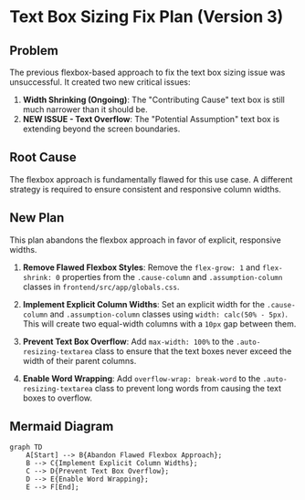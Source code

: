 # Text Box Sizing Fix Plan (Version 3)

## Problem

The previous flexbox-based approach to fix the text box sizing issue was unsuccessful. It created two new critical issues:

1.  **Width Shrinking (Ongoing)**: The "Contributing Cause" text box is still much narrower than it should be.
2.  **NEW ISSUE - Text Overflow**: The "Potential Assumption" text box is extending beyond the screen boundaries.

## Root Cause

The flexbox approach is fundamentally flawed for this use case. A different strategy is required to ensure consistent and responsive column widths.

## New Plan

This plan abandons the flexbox approach in favor of explicit, responsive widths.

1.  **Remove Flawed Flexbox Styles**: Remove the `flex-grow: 1` and `flex-shrink: 0` properties from the `.cause-column` and `.assumption-column` classes in `frontend/src/app/globals.css`.

2.  **Implement Explicit Column Widths**: Set an explicit width for the `.cause-column` and `.assumption-column` classes using `width: calc(50% - 5px)`. This will create two equal-width columns with a `10px` gap between them.

3.  **Prevent Text Box Overflow**: Add `max-width: 100%` to the `.auto-resizing-textarea` class to ensure that the text boxes never exceed the width of their parent columns.

4.  **Enable Word Wrapping**: Add `overflow-wrap: break-word` to the `.auto-resizing-textarea` class to prevent long words from causing the text boxes to overflow.

## Mermaid Diagram

```mermaid
graph TD
    A[Start] --> B{Abandon Flawed Flexbox Approach};
    B --> C{Implement Explicit Column Widths};
    C --> D{Prevent Text Box Overflow};
    D --> E{Enable Word Wrapping};
    E --> F[End];